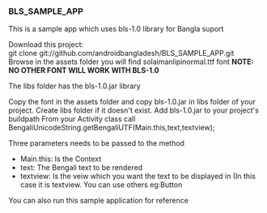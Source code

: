 <h3>BLS_SAMPLE_APP</h3>
<p> This is a sample app which uses bls-1.0 library for Bangla suport</p>
<p>
Download this project: <br/>
git clone git://github.com/androidbangladesh/BLS_SAMPLE_APP.git <br/>
Browse in the assets folder you will find solaimanlipinormal.ttf font <b> NOTE: NO OTHER FONT WILL WORK WITH BLS-1.0 </b> 
</p>
<p>
The libs folder has the bls-1.0.jar library
</p>
<p>
Copy the font in the assets folder and copy bls-1.0.jar in libs folder of your project. Create libs folder if it doesn't exist.
Add bls-1.0.jar to your project's buildpath
From your Activity class call <br />
BengaliUnicodeString.getBengaliUTF(Main.this,text,textview); </p>
<p> Three parameters needs to be passed to the method
<ul>
<li> Main.this: Is the Context </li>
<li> text: The Bengali text to be rendered </li>
<li> textview: Is the veiw which you want the text to be displayed in (In this case it is textview. You can use others eg:Button </li>
</ul>
</p>

<p> You can also run this sample application for reference</p>
